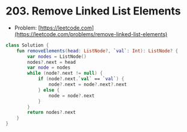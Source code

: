 # 203. Remove Linked List Elements

- Problem: [https://leetcode.com](https://leetcode.com/problems/remove-linked-list-elements)

```kotlin
class Solution {
    fun removeElements(head: ListNode?, `val`: Int): ListNode? {
        var nodes = ListNode()
        nodes?.next = head
        var node = nodes
        while (node?.next != null) {
            if (node?.next.`val` == `val`) {
                node?.next = node?.next?.next
            } else {
                node = node?.next
            }
        }
        return nodes?.next
    }
}
```